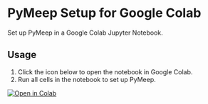 # PyMeep Setup for Google Colab

Set up PyMeep in a Google Colab Jupyter Notebook.

## Usage
1. Click the icon below to open the notebook in Google Colab.
2. Run all cells in the notebook to set up PyMeep.

[![Open in Colab](https://colab.research.google.com/assets/colab-badge.svg)](https://colab.research.google.com/github/Dang3Rsm/pymeep-colab-setup/blob/main/setup_pymeep.ipynb)
